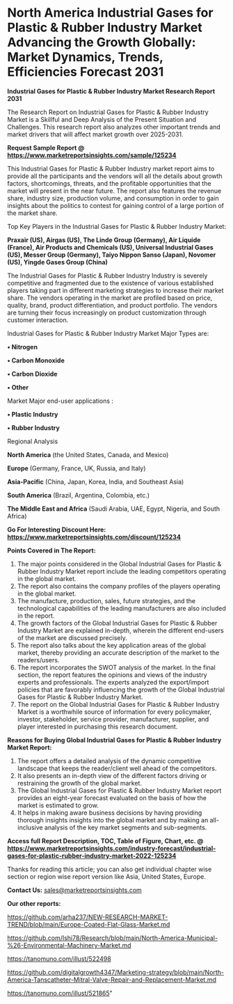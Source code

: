 # North America Industrial Gases for Plastic & Rubber Industry Market Advancing the Growth Globally: Market Dynamics, Trends, Efficiencies Forecast 2031

<strong>Industrial Gases for Plastic & Rubber Industry Market Research Report 2031</strong>

The Research Report on Industrial Gases for Plastic & Rubber Industry Market is a Skillful and Deep Analysis of the Present Situation and Challenges. This research report also analyzes other important trends and market drivers that will affect market growth over 2025-2031.

<strong>Request Sample Report @ <a href=https://www.marketreportsinsights.com/sample/125234>https://www.marketreportsinsights.com/sample/125234</a></strong>

This Industrial Gases for Plastic & Rubber Industry market report aims to provide all the participants and the vendors will all the details about growth factors, shortcomings, threats, and the profitable opportunities that the market will present in the near future. The report also features the revenue share, industry size, production volume, and consumption in order to gain insights about the politics to contest for gaining control of a large portion of the market share.

Top Key Players in the Industrial Gases for Plastic & Rubber Industry Market:

<strong>Praxair (US), Airgas (US), The Linde Group (Germany), Air Liquide (France), Air Products and Chemicals (US), Universal Industrial Gases (US), Messer Group (Germany), Taiyo Nippon Sanso (Japan), Novomer (US), Yingde Gases Group (China)</strong>

The Industrial Gases for Plastic & Rubber Industry Industry is severely competitive and fragmented due to the existence of various established players taking part in different marketing strategies to increase their market share. The vendors operating in the market are profiled based on price, quality, brand, product differentiation, and product portfolio. The vendors are turning their focus increasingly on product customization through customer interaction.

Industrial Gases for Plastic & Rubber Industry Market Major Types are:

<strong>• Nitrogen

• Carbon Monoxide

• Carbon Dioxide

• Other</strong>

Market Major end-user applications :

<strong>• Plastic Industry

• Rubber Industry</strong>

Regional Analysis

</u><strong><b>North America</b></strong> (the United States, Canada, and Mexico)

<strong><b>Europe </b></strong>(Germany, France, UK, Russia, and Italy)

<strong><b>Asia-Pacific</b></strong> (China, Japan, Korea, India, and Southeast Asia)

<strong><b>South America</b></strong> (Brazil, Argentina, Colombia, etc.)

<strong><b>The Middle East and Africa</b></strong> (Saudi Arabia, UAE, Egypt, Nigeria, and South Africa)

<strong>Go For Interesting Discount Here: <a href=https://www.marketreportsinsights.com/discount/125234>https://www.marketreportsinsights.com/discount/125234</a></strong>

<strong>Points Covered in The Report:</strong>
<ol>
  <li>The major points considered in the Global Industrial Gases for Plastic & Rubber Industry Market report include the leading competitors operating in the global market.</li>
  <li>The report also contains the company profiles of the players operating in the global market.</li>
  <li>The manufacture, production, sales, future strategies, and the technological capabilities of the leading manufacturers are also included in the report.</li>
  <li>The growth factors of the Global Industrial Gases for Plastic & Rubber Industry Market are explained in-depth, wherein the different end-users of the market are discussed precisely.</li>
  <li>The report also talks about the key application areas of the global market, thereby providing an accurate description of the market to the readers/users.</li>
  <li>The report incorporates the SWOT analysis of the market. In the final section, the report features the opinions and views of the industry experts and professionals. The experts analyzed the export/import policies that are favorably influencing the growth of the Global Industrial Gases for Plastic & Rubber Industry Market.</li>
  <li>The report on the Global Industrial Gases for Plastic & Rubber Industry Market is a worthwhile source of information for every policymaker, investor, stakeholder, service provider, manufacturer, supplier, and player interested in purchasing this research document.</li>
</ol>
<strong>Reasons for Buying Global Industrial Gases for Plastic & Rubber Industry Market Report:</strong>

<ol>
  <li>The report offers a detailed analysis of the dynamic competitive landscape that keeps the reader/client well ahead of the competitors.</li>
  <li>It also presents an in-depth view of the different factors driving or restraining the growth of the global market.</li>
  <li>The Global Industrial Gases for Plastic & Rubber Industry Market report provides an eight-year forecast evaluated on the basis of how the market is estimated to grow.</li>
  <li>It helps in making aware business decisions by having providing thorough insights insights into the global market and by making an all-inclusive analysis of the key market segments and sub-segments.</li>
</ol>
<strong>Access full Report Description, TOC, Table of Figure, Chart, etc. @ <a href=https://www.marketreportsinsights.com/industry-forecast/industrial-gases-for-plastic-rubber-industry-market-2022-125234>https://www.marketreportsinsights.com/industry-forecast/industrial-gases-for-plastic-rubber-industry-market-2022-125234</a></strong>


Thanks for reading this article; you can also get individual chapter wise section or region wise report version like Asia, United States, Europe.

<strong>Contact Us:</strong>
sales@marketreportsinsights.com

<strong>Our other reports:</strong>

<a href=https://github.com/arha237/NEW-RESEARCH-MARKET-TREND/blob/main/Europe-Coated-Flat-Glass-Market.md>https://github.com/arha237/NEW-RESEARCH-MARKET-TREND/blob/main/Europe-Coated-Flat-Glass-Market.md</a>

<a href=https://github.com/Ishi78/Research/blob/main/North-America-Municipal-%26-Environmental-Machinery-Market.md>https://github.com/Ishi78/Research/blob/main/North-America-Municipal-%26-Environmental-Machinery-Market.md</a>

<a href=https://tanomuno.com/illust/522498>https://tanomuno.com/illust/522498</a>

<a href=https://github.com/digitalgrowth4347/Marketing-strategy/blob/main/North-America-Tanscatheter-Mitral-Valve-Repair-and-Replacement-Market.md>https://github.com/digitalgrowth4347/Marketing-strategy/blob/main/North-America-Tanscatheter-Mitral-Valve-Repair-and-Replacement-Market.md</a>

<a href=https://tanomuno.com/illust/521865>https://tanomuno.com/illust/521865</a>"

